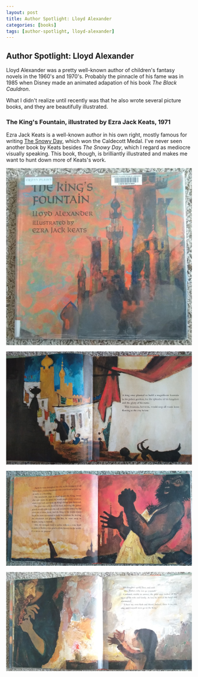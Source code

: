 ```yaml
---
layout: post
title: Author Spotlight: Lloyd Alexander
categories: [books]
tags: [author-spotlight, lloyd-alexander]
---
```


## Author Spotlight: Lloyd Alexander

Lloyd Alexander was a pretty well-known author of children's fantasy novels in the 1960's and 1970's.
Probably the pinnacle of his fame was in 1985 when Disney
made an animated adapation of his book *The Black Cauldron*.

What I didn't realize until recently was that he also wrote several picture books, and they are beautifully illustrated.

### The King's Fountain, illustrated by Ezra Jack Keats, 1971

Ezra Jack Keats is a well-known author in his own right, mostly famous for writing
[The Snowy Day](https://en.wikipedia.org/wiki/The_Snowy_Day), which won the Caldecott Medal.
I've never seen another book by Keats besides *The Snowy Day*, which I regard as mediocre visually speaking.
This book, though, is brilliantly illustrated and makes me want to hunt down more of Keats's work.

![The King's Fountain: book cover](/assets/img/IMG_20220512_162016554.jpg)

![The King's Fountain: A king once planned...](/assets/img/IMG_20220512_162036285.jpg)

![The King's Fountain: metalsmith](/assets/img/IMG_20220512_162053583.jpg)

![The King's Fountain: daughter](/assets/img/IMG_20220512_162102502.jpg)
